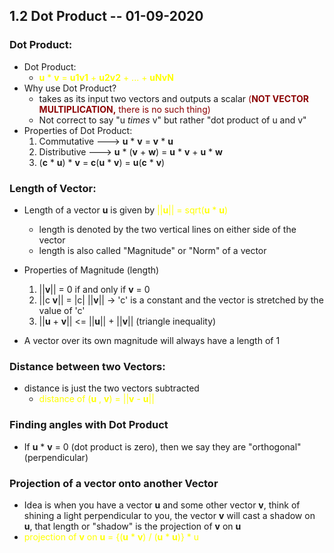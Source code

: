 ## 1.2 Dot Product -- 01-09-2020

### Dot Product:
- Dot Product: 
  - <span style="color:yellow">**u** * **v** = **u1v1** + **u2v2** + ... + **uNvN**</span>
- Why use Dot Product? 
  - takes as its input two vectors and outputs a scalar <span style="color:darkred">(**NOT VECTOR MULTIPLICATION,** there is no such thing)</span>
  - Not correct to say "u *times* v" but rather "dot product of u and v"
- Properties of Dot Product: 
  1. Commutative ---> **u** * **v** = **v** * **u** 
  2. Distributive ---> **u** * (**v** + **w**) = **u** * **v** + **u** * **w**
  3. (**c** * **u**) * **v** = **c**(**u** * **v**) = **u**(**c** * **v**)

### Length of Vector:

- Length of a vector **u** is given by <span style="color:yellow">||**u**|| = sqrt(**u** * **u**)</span>
  - length is denoted by the two vertical lines on either side of the vector
  - length is also called "Magnitude" or "Norm" of a vector

- Properties of Magnitude (length) 
  1. ||**v**|| = 0 if and only if **v** = 0
  2. ||c **v**|| = |c| ||**v**|| -> 'c' is a constant and the vector is stretched by the value of 'c'
  3. ||**u** + **v**|| <= ||**u**|| + ||**v**|| (triangle inequality)

- A vector over its own magnitude will always have a length of 1

### Distance between two Vectors:

- distance is just the two vectors subtracted
  - <span style="color:yellow"> distance of (**u** , **v**) = ||**v** - **u**||</span>

### Finding angles with Dot Product

- If **u** * **v** = 0 (dot product is zero), then we say they are "orthogonal"(perpendicular)

### Projection of a vector onto another Vector

- Idea is when you have a vector **u** and some other vector **v**, think of shining a light perpendicular to you, the vector **v** will cast a shadow on **u**, that length or "shadow" is the projection of **v** on **u**
- <span style="color:yellow">projection of **v** on **u** = {(**u** * **v**) / (**u** * **u**)} * u